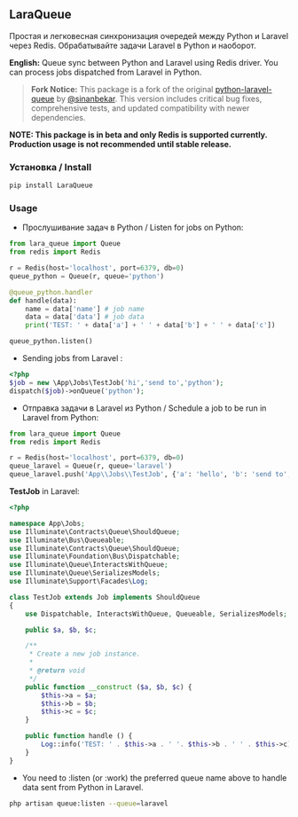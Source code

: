 ## LaraQueue

Простая и легковесная синхронизация очередей между Python и Laravel через Redis. Обрабатывайте задачи Laravel в Python и наоборот.

**English:** Queue sync between Python and Laravel using Redis driver. You can process jobs dispatched from Laravel in Python.

> **Fork Notice:** This package is a fork of the original [python-laravel-queue](https://github.com/sinanbekar/python-laravel-queue) by [@sinanbekar](https://github.com/sinanbekar). This version includes critical bug fixes, comprehensive tests, and updated compatibility with newer dependencies.

**NOTE: This package is in beta and only Redis is supported currently. Production usage is not recommended until stable release.**

### Установка / Install

```bash
pip install LaraQueue
```

### Usage

- Прослушивание задач в Python / Listen for jobs on Python:

```python
from lara_queue import Queue
from redis import Redis

r = Redis(host='localhost', port=6379, db=0)
queue_python = Queue(r, queue='python')

@queue_python.handler
def handle(data):
    name = data['name'] # job name
    data = data['data'] # job data
    print('TEST: ' + data['a'] + ' ' + data['b'] + ' ' + data['c'])

queue_python.listen()
```

- Sending jobs from Laravel :

```php
<?php
$job = new \App\Jobs\TestJob('hi','send to','python');
dispatch($job)->onQueue('python');
```

- Отправка задачи в Laravel из Python / Schedule a job to be run in Laravel from Python:

```python
from lara_queue import Queue
from redis import Redis

r = Redis(host='localhost', port=6379, db=0)
queue_laravel = Queue(r, queue='laravel')
queue_laravel.push('App\\Jobs\\TestJob', {'a': 'hello', 'b': 'send to', 'c': 'laravel'})

```

**TestJob** in Laravel:

```php
<?php

namespace App\Jobs;
use Illuminate\Contracts\Queue\ShouldQueue;
use Illuminate\Bus\Queueable;
use Illuminate\Contracts\Queue\ShouldQueue;
use Illuminate\Foundation\Bus\Dispatchable;
use Illuminate\Queue\InteractsWithQueue;
use Illuminate\Queue\SerializesModels;
use Illuminate\Support\Facades\Log;

class TestJob extends Job implements ShouldQueue
{
    use Dispatchable, InteractsWithQueue, Queueable, SerializesModels;

    public $a, $b, $c;

    /**
     * Create a new job instance.
     *
     * @return void
     */
    public function __construct ($a, $b, $c) {
        $this->a = $a;
        $this->b = $b;
        $this->c = $c;
    }

    public function handle () {
        Log::info('TEST: ' . $this->a . ' '. $this->b . ' ' . $this->c);
    }
}

```

- You need to :listen (or :work) the preferred queue name above to handle data sent from Python in Laravel.

```bash
php artisan queue:listen --queue=laravel
```
